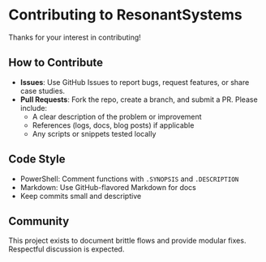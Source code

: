 # Contributing to ResonantSystems

Thanks for your interest in contributing!

## How to Contribute
- **Issues**: Use GitHub Issues to report bugs, request features, or share case studies.
- **Pull Requests**: Fork the repo, create a branch, and submit a PR. Please include:
  - A clear description of the problem or improvement
  - References (logs, docs, blog posts) if applicable
  - Any scripts or snippets tested locally

## Code Style
- PowerShell: Comment functions with `.SYNOPSIS` and `.DESCRIPTION`
- Markdown: Use GitHub-flavored Markdown for docs
- Keep commits small and descriptive

## Community
This project exists to document brittle flows and provide modular fixes. Respectful discussion is expected.
